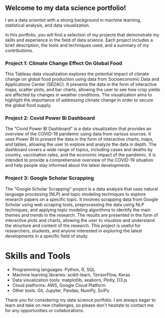 ## Welcome to my data science portfolio!

I am a data scientist with a strong background in machine learning, statistical analysis, and data visualization.

In this portfolio, you will find a selection of my projects that demonstrate my skills and experience in the field of data science. Each project includes a brief description, the tools and techniques used, and a summary of my contributions.

### Project 1: Climate Change Effect On Global Food 
This Tableau data visualization explores the potential impact of climate change on global food production using data from Socioeconomic Data and Applications Center (SEDAC). It presents the data in the form of interactive maps, scatter plots, and bar charts, allowing the user to see how crop yields are affected by changes in weather conditions. The visualization aims to highlight the importance of addressing climate change in order to secure the global food supply.

### Project 2: Covid Power Bi Dashboard
The "Covid Power BI Dashboard" is a data visualization that provides an overview of the COVID-19 pandemic using data from various sources. It uses Power BI to present the data in the form of interactive charts, maps, and tables, allowing the user to explore and analyze the data in depth. The dashboard covers a wide range of topics, including cases and deaths by country, vaccination rates, and the economic impact of the pandemic. It is intended to provide a comprehensive overview of the COVID-19 situation and help people stay informed about the latest developments.

### Project 3: Google Scholar Scrapping
The "Google Scholar Scrapping" project is a data analysis that uses natural language processing (NLP) and topic modeling techniques to explore research papers on a specific topic. It involves scrapping data from Google Scholar using web scraping tools, preprocessing the data using NLP techniques, and applying topic modeling algorithms to identify the main themes and trends in the research. The results are presented in the form of interactive plots and charts, allowing the user to visualize and understand the structure and content of the research. This project is useful for researchers, students, and anyone interested in exploring the latest developments in a specific field of study.


# Skills and Tools

- Programming languages: Python, R, SQL
- Machine learning libraries: scikit-learn, TensorFlow, Keras
- Data visualization tools: matplotlib, seaborn, Plotly, D3.js
- Cloud platforms: AWS, Google Cloud Platform
- Other tools: Git, Jupyter, Pandas, NumPy, SciPy

Thank you for considering my data science portfolio. I am always eager to learn and take on new challenges, so please don't hesitate to contact me for any opportunities or collaborations.
